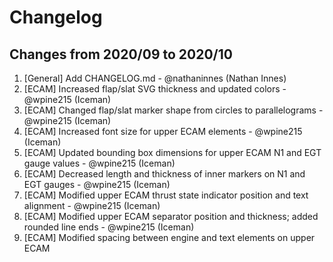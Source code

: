 # Changelog
<!-- ⚠⚠ Please follow the format provided ⚠⚠ -->
<!-- Always use "1." at the start instead of "2. " or "X. " as GitHub will auto renumber everything. -->
<!-- Use the following format below -->
<!--  1. [Changed Area] Title of changes - @github username (Name)  -->
## Changes from 2020/09 to 2020/10

1. [General] Add CHANGELOG.md - @nathaninnes (Nathan Innes)
2. [ECAM] Increased flap/slat SVG thickness and updated colors - @wpine215 (Iceman)
3. [ECAM] Changed flap/slat marker shape from circles to parallelograms - @wpine215 (Iceman)
4. [ECAM] Increased font size for upper ECAM elements - @wpine215 (Iceman)
5. [ECAM] Updated bounding box dimensions for upper ECAM N1 and EGT gauge values - @wpine215 (Iceman)
6. [ECAM] Decreased length and thickness of inner markers on N1 and EGT gauges - @wpine215 (Iceman)
7. [ECAM] Modified upper ECAM thrust state indicator position and text alignment - @wpine215 (Iceman)
8. [ECAM] Modified upper ECAM separator position and thickness; added rounded line ends - @wpine215 (Iceman)
9. [ECAM] Modified spacing between engine and text elements on upper ECAM